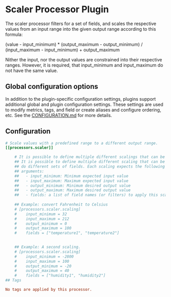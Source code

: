 # Scaler Processor Plugin

The scaler processor filters for a set of fields,
and scales the respective values from an input range into
the given output range according to this formula:

(value - input_minimum) * (output_maximum - output_minimum)
/ (input_maximum - input_minimum) + output_maximum

Nither the input, nor the output values
are constrained into their respective ranges.
However, it is required, that input_minimum and
input_maximum do not have the same value.

## Global configuration options <!-- @/docs/includes/plugin_config.md -->

In addition to the plugin-specific configuration settings, plugins support
additional global and plugin configuration settings. These settings are used to
modify metrics, tags, and field or create aliases and configure ordering, etc.
See the [CONFIGURATION.md][CONFIGURATION.md] for more details.

[CONFIGURATION.md]: ../../../docs/CONFIGURATION.md#plugins

## Configuration

```toml @sample.conf
# Scale values with a predefined range to a different output range.
[[processors.scaler]]

    # It is possible to define multiple different scalings that can be applied do different sets of fields
    ## It is possible to define multiple different scaling that can be applied
    ## do different sets of fields. Each scaling expects the following
    ## arguments:
    ##   - input_minimum: Minimum expected input value
    ##   - input_maximum: Maximum expected input value
    ##   - output_minimum: Minimum desired output value
    ##   - output_maximum: Maximum desired output value
    ##   - fields: a list of field names (or filters) to apply this scaling to
    
    ## Example: convert Fahrenheit to Celsius
    # [processors.scaler.scaling]
    #    input_minimum = 32
    #    input_maximum = 212
    #    output_minimum = 0
    #    output_maximum = 100
    #    fields = ["temperature1", "temperature2"]
        

    ## Example: A second scaling. 
    # [processors.scaler.scaling]
    #    input_minimum = -2800
    #    input_maximum = 100
    #    output_minimum = -20
    #    output_maximum = 40
    #    fields = ["humidity1", "humidity2"]
## Tags

No tags are applied by this processor.
